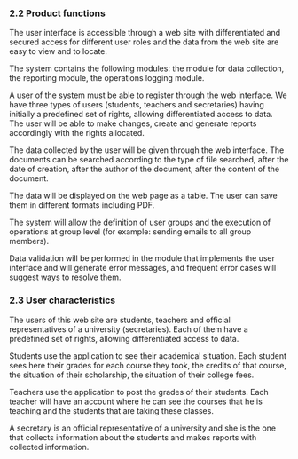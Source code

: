 ### 2.2	Product functions

The user interface is accessible through a web site with differentiated and secured access for different user roles and the data from the web site are easy to view and to locate.


The system contains the following modules: the module for data collection, the reporting module, the operations logging module.


A user of the system must be able to register through the web interface. We have three types of users (students, teachers and secretaries) having initially a predefined set of rights, allowing differentiated access to data. The user will be able to make changes, create and generate reports accordingly with the rights allocated.


The data collected by the user will be given through the web interface. The documents can be searched according to the type of file searched, after the date of creation, after the author of the document, after the content of the document.


The data will be displayed on the web page as a table. The user can save them in different formats including PDF.


The system will allow the definition of user groups and the execution of operations at group level (for example: sending emails to all group members).


Data validation will be performed in the module that implements the user interface and will generate error messages, and frequent error cases will suggest ways to resolve them.

### 2.3	User characteristics

The users of this web site are students, teachers and official representatives of a university (secretaries). Each of them have a predefined set of rights, allowing differentiated access to data.


Students use the application to see their academical situation. Each student sees here their grades for each course they took, the credits of that course, the situation of their scholarship, the situation of their college fees.


Teachers use the application to post the grades of their students. Each teacher will have an account where he can see the courses that he is teaching and the students that are taking these classes.


A secretary is an official representative of a university and she is the one that collects information about the students and makes reports with collected information.

